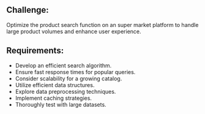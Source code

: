 ## Challenge:

Optimize the product search function on an super market platform to handle large product volumes and enhance user experience.

## Requirements:

- Develop an efficient search algorithm.
- Ensure fast response times for popular queries.
- Consider scalability for a growing catalog.
- Utilize efficient data structures.
- Explore data preprocessing techniques.
- Implement caching strategies.
- Thoroughly test with large datasets.

